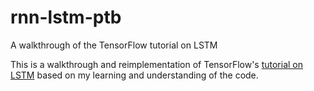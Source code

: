 # rnn-lstm-ptb
A walkthrough of the TensorFlow tutorial on LSTM

This is a walkthrough and reimplementation of TensorFlow's [tutorial on LSTM](https://github.com/tensorflow/models/blob/master/tutorials/rnn/ptb) based on my learning and understanding of the code.
